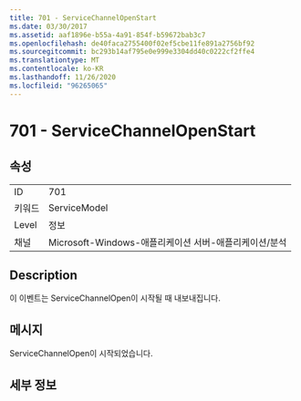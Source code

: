 ```yaml
---
title: 701 - ServiceChannelOpenStart
ms.date: 03/30/2017
ms.assetid: aaf1896e-b55a-4a91-854f-b59672bab3c7
ms.openlocfilehash: de40faca2755400f02ef5cbe11fe891a2756bf92
ms.sourcegitcommit: bc293b14af795e0e999e3304dd40c0222cf2ffe4
ms.translationtype: MT
ms.contentlocale: ko-KR
ms.lasthandoff: 11/26/2020
ms.locfileid: "96265065"
---
```

# <a name="701---servicechannelopenstart"></a>701 - ServiceChannelOpenStart

## <a name="properties"></a>속성  
  
|||  
|-|-|  
|ID|701|  
|키워드|ServiceModel|  
|Level|정보|  
|채널|Microsoft-Windows-애플리케이션 서버-애플리케이션/분석|  
  
## <a name="description"></a>Description  

 이 이벤트는 ServiceChannelOpen이 시작될 때 내보내집니다.  
  
## <a name="message"></a>메시지  

 ServiceChannelOpen이 시작되었습니다.  
  
## <a name="details"></a>세부 정보
